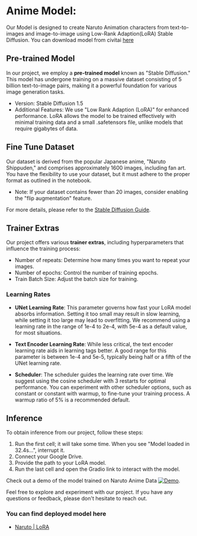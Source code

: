 
# Anime Model:
Our Model is designed to create Naruto Animation characters from text-to-images and image-to-image using Low-Rank Adaption(LoRA) Stable Diffusion.
You can download model from civitai [here](https://github.com/highplainscomputing/FineTune_StableDiffusion_Anime/blob/main/README.md#you-can-find-deployed-model-here)
 

## Pre-trained Model

In our project, we employ a **pre-trained model** known as "Stable Diffusion." This model has undergone training on a massive dataset consisting of 5 billion text-to-image pairs, making it a powerful foundation for various image generation tasks.

- Version: Stable Diffusion 1.5
- Additional Features: We use "Low Rank Adaption (LoRA)" for enhanced performance. LoRA allows the model to be trained effectively with minimal training data and a small .safetensors file, unlike models that require gigabytes of data.

## Fine Tune Dataset

Our dataset is derived from the popular Japanese anime, "Naruto Shippuden," and comprises approximately 1600 images, including fan art. You have the flexibility to use your dataset, but it must adhere to the proper format as outlined in the notebook.

- Note: If your dataset contains fewer than 20 images, consider enabling the "flip augmentation" feature.

For more details, please refer to the [Stable Diffusion Guide](https://civitai.com/models/22530).

## Trainer Extras

Our project offers various **trainer extras**, including hyperparameters that influence the training process:

- Number of repeats: Determine how many times you want to repeat your images.
- Number of epochs: Control the number of training epochs.
- Train Batch Size: Adjust the batch size for training.

### Learning Rates

- **UNet Learning Rate**: This parameter governs how fast your LoRA model absorbs information. Setting it too small may result in slow learning, while setting it too large may lead to overfitting. We recommend using a learning rate in the range of 1e-4 to 2e-4, with 5e-4 as a default value, for most situations.

- **Text Encoder Learning Rate**: While less critical, the text encoder learning rate aids in learning tags better. A good range for this parameter is between 1e-4 and 5e-5, typically being half or a fifth of the UNet learning rate.

- **Scheduler**: The scheduler guides the learning rate over time. We suggest using the cosine scheduler with 3 restarts for optimal performance. You can experiment with other scheduler options, such as constant or constant with warmup, to fine-tune your training process. A warmup ratio of 5% is a recommended default.

## Inference

To obtain inference from our project, follow these steps:

1. Run the first cell; it will take some time. When you see "Model loaded in 32.4s...", interrupt it.
2. Connect your Google Drive.
3. Provide the path to your LoRA model.
4. Run the last cell and open the Gradio link to interact with the model.

Check out a demo of the model trained on Naruto Anime Data [![Demo](https://img.shields.io/badge/Demo-View%20Demo-blue)](https://civitai.com/models/146475/naruto-or-lora).

Feel free to explore and experiment with our project. If you have any questions or feedback, please don't hesitate to reach out.


### You can find deployed model here

- [Naruto | LoRA](https://civitai.com/models/146475/naruto-or-lora)


